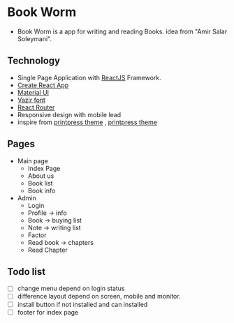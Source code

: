 # Book Worm

- Book Worm is a app for writing and reading Books. idea from "Amir Salar Soleymani".

## Technology

- Single Page Application with [ReactJS](https://reactjs.org/) Framework.
- [Create React App](https://create-react-app.dev/)
- [Material UI](https://material-ui.com/)
- [Vazir font](https://github.com/rastikerdar/vazir-font)
- [React Router](https://reacttraining.com/react-router/web/guides/quick-start)
- Responsive design with mobile lead
- inspire from [printpress theme](https://printpress.cmsmasters.net/) , [printpress theme](https://printpress.cmsmasters.net/default/)

## Pages

- Main page
  - Index Page
  - About us
  - Book list
  - Book info
- Admin
  - Login
  - Profile -> info
  - Book -> buying list
  - Note -> writing list
  - Factor
  - Read book -> chapters
  - Read Chapter

## Todo list

- [ ] change menu depend on login status
- [ ] difference layout depend on screen, mobile and monitor.
- [ ] install button if not installed and can installed
- [ ] footer for index page

